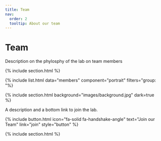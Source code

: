 ```yaml
---
title: Team
nav:
  order: 2
  tooltip: About our team
---
```


# Team

Description on the phylosphy of the lab on team members

{% include section.html %}

{% include list.html data="members" component="portrait" filters="group: "%}

{% include section.html background="images/background.jpg" dark=true %}

A description and a bottom link to join the lab.

{% include button.html icon="fa-solid fa-handshake-angle" text="Join our Team" link="join" style="button" %}



{% include section.html %}

<!-- ## Alumni -->

<!-- Gone but never forgotten. -->
<!-- These are past lab members who have moved on to other school programs, new jobs, or elsewhere. -->
<!-- They have all made lasting contributions to science and to our hearts. ❤️ -->

<!-- {% include list.html data="members" component="portrait" filters="role: pi, group: alum" style="small" %} -->
<!-- {% include list.html data="members" component="portrait" filters="role: postdoc, group: alum" style="small" %} -->
<!-- {% include list.html data="members" component="portrait" filters="role: phd, group: alum" style="small" %} -->
<!-- {% include list.html data="members" component="portrait" filters="role: undergrad, group: alum" style="small" %} -->
<!-- {% include list.html data="members" component="portrait" filters="role: programmer, group: alum" style="small" %} -->
<!-- {% include list.html data="members" component="portrait" filters="role: mascot, group: alum" style="small" %} -->
